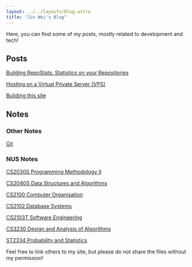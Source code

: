 ```yaml
---
layout: ../../layouts/Blog.astro
title: "Jin Wei's Blog"
---
```


Here, you can find some of my posts, mostly related to development and tech!

## Posts

[Building RepoStats: Statistics on your Repositories](/blog/building-repostats)

[Hosting on a Virtual Private Server (VPS)](/blog/hosting-vps)

[Building this site](/blog/this-site)

## Notes

### Other Notes

[Git](/notes/git)

### NUS Notes

[CS2030S Programming Methodology II](/notes/cs2030s)

[CS2040S Data Structures and Algorithms](/notes/cs2040s)

[CS2100 Computer Organisation](/notes/cs2100)

[CS2102 Database Systems](/notes/cs2102)

[CS2103T Software Engineering](/notes/cs2103t)

[CS3230 Design and Analysis of Algorithms](/notes/cs3230)

[ST2334 Probability and Statistics](/notes/st2334)

Feel free to link others to my site, but please do not share the files without my permission!
